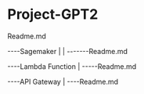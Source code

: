 

# Project-GPT2
  Readme.md
  
----Sagemaker 
|
|
-------Readme.md

----Lambda Function 
|
-----Readme.md

----API Gateway 
|
----Readme.md
    
    



